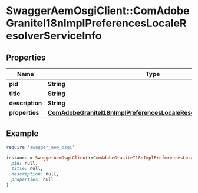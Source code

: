 # SwaggerAemOsgiClient::ComAdobeGraniteI18nImplPreferencesLocaleResolverServiceInfo

## Properties

| Name | Type | Description | Notes |
| ---- | ---- | ----------- | ----- |
| **pid** | **String** |  | [optional] |
| **title** | **String** |  | [optional] |
| **description** | **String** |  | [optional] |
| **properties** | [**ComAdobeGraniteI18nImplPreferencesLocaleResolverServiceProperties**](ComAdobeGraniteI18nImplPreferencesLocaleResolverServiceProperties.md) |  | [optional] |

## Example

```ruby
require 'swagger_aem_osgi'

instance = SwaggerAemOsgiClient::ComAdobeGraniteI18nImplPreferencesLocaleResolverServiceInfo.new(
  pid: null,
  title: null,
  description: null,
  properties: null
)
```

